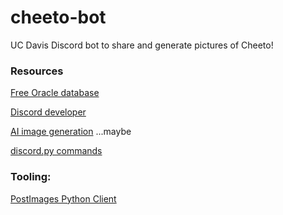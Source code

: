 # cheeto-bot

UC Davis Discord bot to share and generate pictures of Cheeto!

### Resources

[Free Oracle database](https://www.oracle.com/database/technologies/appdev/xe.html)

[Discord developer](https://discord.com/developers/applications)

[AI image generation](https://stablediffusion.gigantic.work/) ...maybe

[discord.py commands](https://discordpy.readthedocs.io/en/latest/ext/commands/commands.html)

### Tooling:

[PostImages Python Client](https://github.com/Alifaleh/postimages.org)
